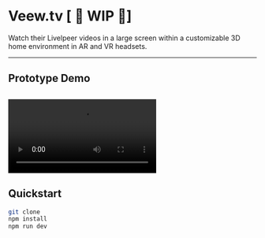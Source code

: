 # Veew.tv [ 🚧 WIP 🚧]

Watch their Livelpeer videos in a large screen within a customizable 3D home environment in AR and VR headsets.

---

## Prototype Demo

## ![Alt Text](https://github.com/tamg/veew/blob/main/public/prototype.mp4)

## Quickstart

```bash
git clone
npm install
npm run dev
```
